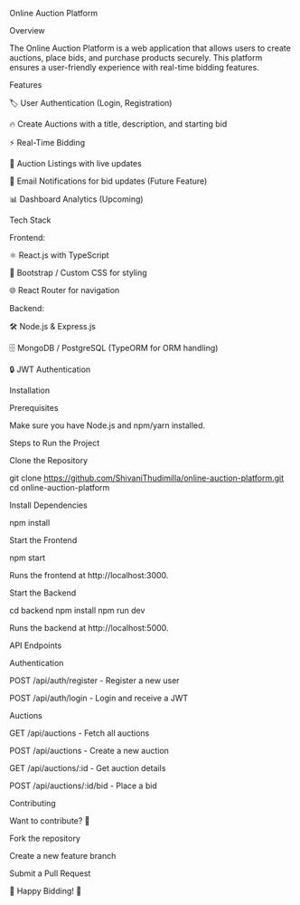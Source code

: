 Online Auction Platform

Overview

The Online Auction Platform is a web application that allows users to create auctions, place bids, and purchase products securely. This platform ensures a user-friendly experience with real-time bidding features.

Features

🏷️ User Authentication (Login, Registration)

🔥 Create Auctions with a title, description, and starting bid

⚡ Real-Time Bidding

📜 Auction Listings with live updates

📧 Email Notifications for bid updates (Future Feature)

📊 Dashboard Analytics (Upcoming)

Tech Stack

Frontend:

⚛️ React.js with TypeScript

🎨 Bootstrap / Custom CSS for styling

🌐 React Router for navigation

Backend:

🛠 Node.js & Express.js

🗄️ MongoDB / PostgreSQL (TypeORM for ORM handling)

🔒 JWT Authentication

Installation

Prerequisites

Make sure you have Node.js and npm/yarn installed.

Steps to Run the Project

Clone the Repository

git clone https://github.com/ShivaniThudimilla/online-auction-platform.git
cd online-auction-platform

Install Dependencies

npm install

Start the Frontend

npm start

Runs the frontend at http://localhost:3000.

Start the Backend

cd backend
npm install
npm run dev

Runs the backend at http://localhost:5000.

API Endpoints

Authentication

POST /api/auth/register - Register a new user

POST /api/auth/login - Login and receive a JWT

Auctions

GET /api/auctions - Fetch all auctions

POST /api/auctions - Create a new auction

GET /api/auctions/:id - Get auction details

POST /api/auctions/:id/bid - Place a bid

Contributing

Want to contribute? 🚀

Fork the repository

Create a new feature branch

Submit a Pull Request

🚀 Happy Bidding! 🎉

